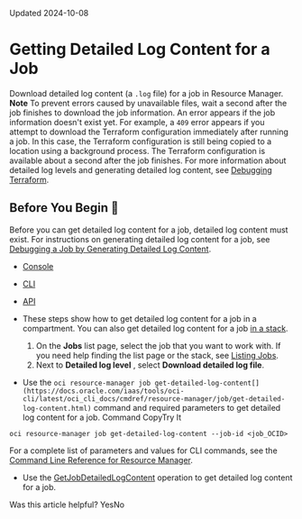 Updated 2024-10-08
# Getting Detailed Log Content for a Job
Download detailed log content (a `.log` file) for a job in Resource Manager.
**Note** To prevent errors caused by unavailable files, wait a second after the job finishes to download the job information. An error appears if the job information doesn't exist yet. For example, a `409` error appears if you attempt to download the Terraform configuration immediately after running a job. In this case, the Terraform configuration is still being copied to a location using a background process. The Terraform configuration is available about a second after the job finishes.
For more information about detailed log levels and generating detailed log content, see [Debugging Terraform](https://developer.hashicorp.com/terraform/internals/debugging).
## Before You Begin 🔗 
Before you can get detailed log content for a job, detailed log content must exist. For instructions on generating detailed log content for a job, see [Debugging a Job by Generating Detailed Log Content](https://docs.oracle.com/en-us/iaas/Content/ResourceManager/Tasks/create-job-debug.htm#top "Debug a job by generating detailed log content. Detailed log content is generated for a job when you specify the verbosity to use, such as ERROR. By default, no detailed log content is generated \(null or None\)."). 
  * [Console](https://docs.oracle.com/en-us/iaas/Content/ResourceManager/Tasks/get-job-detailed-log-content.htm)
  * [CLI](https://docs.oracle.com/en-us/iaas/Content/ResourceManager/Tasks/get-job-detailed-log-content.htm)
  * [API](https://docs.oracle.com/en-us/iaas/Content/ResourceManager/Tasks/get-job-detailed-log-content.htm)


  * These steps show how to get detailed log content for a job in a compartment. You can also get detailed log content for a job [in a stack](https://docs.oracle.com/en-us/iaas/Content/ResourceManager/Tasks/get-stack.htm#top "Get the details of a stack in Resource Manager.").
    1. On the **Jobs** list page, select the job that you want to work with. If you need help finding the list page or the stack, see [Listing Jobs](https://docs.oracle.com/en-us/iaas/Content/ResourceManager/Tasks/list-jobs.htm#top "List jobs in Resource Manager.").
    2. Next to **Detailed log level** , select **Download detailed log file**.
  * Use the `oci resource-manager job get-detailed-log-content[](https://docs.oracle.com/iaas/tools/oci-cli/latest/oci_cli_docs/cmdref/resource-manager/job/get-detailed-log-content.html)` command and required parameters to get detailed log content for a job.
Command
CopyTry It
```
oci resource-manager job get-detailed-log-content --job-id <job_OCID>
```

For a complete list of parameters and values for CLI commands, see the [Command Line Reference for Resource Manager](https://docs.oracle.com/iaas/tools/oci-cli/latest/oci_cli_docs/cmdref/resource-manager.html).
  * Use the [GetJobDetailedLogContent](https://docs.oracle.com/iaas/api/#/en/resourcemanager/latest/Job/GetJobDetailedLogContent) operation to get detailed log content for a job.


Was this article helpful?
YesNo

